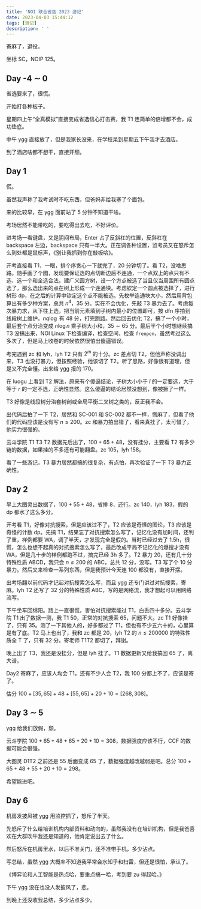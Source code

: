 ```yaml
---
title: 'NOI 联合省选 2023 游记'
date: 2023-04-03 15:44:12
tags: [游记]
description: ' '
---
```


寄麻了，退役。

坐标 SC，NOIP 125。

## Day -4 $\sim$ 0

省选要来了，很慌。

开始打各种板子。

星期四上午“全真模拟”直接变成省选信心打击赛，我 T1 连简单的倍增都不会，成功垫底。

中午 ygg 直接放了，但是我家长没来，在学校呆到星期五下午我才去酒店。

到了酒店啥都不想干，直接开颓。

## Day 1

慌。

虽然我声称了我考试时不吃东西，但爸妈非给我塞了个面包。

来的比较早，在 ygg 面前站了 5 分钟不知道干啥。

考场居然不能带吃的，要吃得出去吃，不好评价。

进考场一看键盘，又是阴间布局，Enter 占了反斜杠的位置，反斜杠在 backspace 左边，backspace 只有一半大。正在调各种设置，监考员又在怒斥怎么到处都是鼠标声，《别让我抓到你在敲板哈》。

开考直接看 T1，一眼，排个序贪心一下就完了，20 分钟切了。看 T2，没啥思路。随手画了个图，发现要保证选的点切断边后不连通，一个点双上的点只有不选、选一个和全选合法。建广义圆方树，设一个方点被选了当且仅当周围所有圆点选了，那么选出来的点在树上形成一个连通块。考虑钦定一个圆点被选择了，进行树形 dp，在之后的计算中钦定这个点不能被选。先枚举连通块大小，然后用背包算出有多少种方案，总共 $n^4$，$35$ 分。实在不会优化，先敲 T3 暴力去了。考虑每次暴力求，从下往上选，把当前元素填到子树内最小的位置即可，按 dfn 序拍到线段树上维护。$nq \log$ 有 $48$ 分，打完跑路。然后回去优化 T2，搞了一个小时，最后套个点分治变成 $n \log n$ 乘子树大小和，$35 \sim 65$ 分。最后半个小时想继续搞 T3 没搞出来，NOI Linux 下检查编译，检查空间，检查 `freopen`，虽然考过这么多次了，但是马上收卷的时候依然很怕出傻逼错误。

考完遇到 zc 和 lyh，lyh T2 只有 $2^m$ 的十分。zc 差点切 T2，但他声称没调出来，T3 也没打暴力，但按照经验，他该切了 T2。听了思路，好像很有道理，但是又不完全懂。出来给 ygg 报的 $170$。

在 luogu 上看到 T2 解法，原来有个傻逼结论，子树大小小于 $l$ 的一定要选，大于等于 $r$ 的一定不选，正确性显然。这么傻逼的结论居然没想到，像被撅了一样。

T3 好像是线段树分治套树剖或全局平衡二叉树之类的，反正我不会。

出代码后拍了一下 T2，居然和 SC-001 和 SC-002 都不一样，慌麻了，但看了他们的代码应该是没有写 $n \leq 200$。zc 和暴力拍出错了，看来真挂了，太可惜了，他实力很强的。

云斗学院 T1 T3 T2 数据先后出了，$100 + 65 +48$，没有挂分，主要看 T2 有多少链的数据，如果挂的不多还有可能翻盘。zc $105$，lyh $158$。

看了一些游记，T3 暴力居然都搞的很复杂，有点怕，再次验证了一下 T3 暴力正确性。

## Day 2

早上大图灵出数据了，$100 + 55 + 48$，省排 8，还行。zc $140$，lyh $183$，假的 dp 都水了这么多分。

开考看 T1，好像对抗搜索，但是应该过不了，T2 应该是奇怪的图论，T3 应该是奇怪的计数 dp。先搞 T1，结果忘了对抗搜索怎么写了，记忆化没有加时间，还判了重，样例都要 WA，调了半天，才发现完全是假的。当时已经过去了 1.5h，很慌，怎么也想不起真的对抗搜索怎么写了，最后改成平局不记忆化的爆搜才没有 WA，但是几十步的样例都跑不过，搞完已经 3h 多了。T2 暴力 $20$，还有几十分特殊性质 ABCD，我只会 $n \leq 200$ 的 ABC，总共 $12$ 分，没写。T3 写了个 $10$ 分暴力。然后又来检查一系列东西，但是我预计今天连 $100$ 都没有，直接开摆。

出考场翻以前代码才记起对抗搜索怎么写，而且 ygg 还专门讲过对抗搜索，寄麻。lyh T2 还写了 $32$ 分的特殊性质 ABC，写的是网络流，我才想起可以用网络流写。

下午坐车回绵阳。路上一直很慌，害怕对抗搜索能过 T1，白丢四十多分。云斗学院 T1 出了数据一测，我 T1 $50$，正常的对抗搜索 $65$，问题不大。zc  T1 好像挂了，只有 $35$。测了一下其他人的，好多都过了 T1，但也有不少五六十的，心里算是有了底。T2 马上也出了，我和 zc 都是 $20$，lyh T2 的 $n \leq 200000$ 的特殊性质全 T 了，只有 $32$ 分。寄老师 T1T2 都切了，拜谢。

晚上出了 T3，我还是没挂分，但是 lyh 挂了。T1 数据更新又给我搞回 $65$ 了，离大谱。

Day2 寄麻了，应该人均会 T1，还有不少人会 T2，我 $100$ 分都上不了，应该是寄了。

估分 $100 + [35,65] + 48 + [55,65] + 20 + 10 = [268,308]$。

## Day 3 $\sim$ 5

ygg 给我们放假，颓。

云斗学院 $100 + 65 + 48 + 65 + 20 + 10 = 308$，数据强度应该不行，CCF 的数据可能会很强。

大图灵 D1T2 之前还是 $55$ 后面变成 $65$ 了，数据强度越改越弱是吧。总分 $100 + 65 + 48 + 55 + 20 + 10 = 298$。

希望能进吧。

## Day 6

机房发披风被 ygg 用监控抓了，怒斥了半天。

先怒斥了什么给培训机构内部资料和动向的，虽然我没有在培训机构，但是我爸喜欢在大群吹牛我还是知道的，他肯定说出去了什么。

然后怒斥在机房里水，以后不准关门，还不准带手机，多少沾点。

写总结，虽然 ygg 大概率不知道我平常会水知乎和扫雷，但还是很怕，承认了。

《博弈论和人工智能是热点哈，要重点搞一哈，考到要 zu 得起哈。》

下午 ygg 没在也没人发披风了，悲。

到晚上还没收我总结，多少沾点多少。
